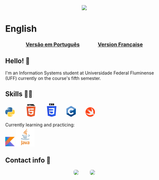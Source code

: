 <div align="center">
  <img height="200px" src="https://github-readme-stats-git-masterrstaa-rickstaa.vercel.app/api/top-langs/?username=roberto-dep-martins&layout=compact&langs_count=7&theme=dark"/>
</div>

# English 
<h3 align="center">
  <a href="https://github.com/Roberto-deP-Martins/Roberto-deP-Martins/README.md">Versão em Português</a>&nbsp;&nbsp;&nbsp;&nbsp;&nbsp;&nbsp;&nbsp;&nbsp;&nbsp;&nbsp;&nbsp;&nbsp;&nbsp;&nbsp;
  <a  href="https://github.com/Roberto-deP-Martins/Roberto-deP-Martins/README-FR.md">Version Française</a>
</h3>

## <b>Hello! 👋</b>
I'm an Information Systems student at Universidade Federal Fluminense (UFF) currently on the course's fifth semester.<br/>

## <b>Skills 👨‍💻</b>
  <img src="https://github.com/Roberto-deP-Martins/Roberto-deP-Martins/blob/main/Imagens/logo_python.png" width="30px" alt="Python logo">&nbsp;&nbsp;&nbsp;&nbsp;&nbsp;&nbsp;&nbsp;
  <img src="https://github.com/Roberto-deP-Martins/Roberto-deP-Martins/blob/main/Imagens/HTML5_Logo_32.png" width=40px alt="HTML logo">&nbsp;&nbsp;&nbsp;&nbsp;&nbsp;&nbsp;&nbsp;
  <img src="https://github.com/Roberto-deP-Martins/Roberto-deP-Martins/blob/main/Imagens/logoCSS.png" width="30px" alt="CSS logo">&nbsp;&nbsp;&nbsp;&nbsp;&nbsp;&nbsp;&nbsp;
  <img src="https://github.com/Roberto-deP-Martins/Roberto-deP-Martins/blob/main/Imagens/C_Logo.png" width="30px" alt="C logo">&nbsp;&nbsp;&nbsp;&nbsp;&nbsp;&nbsp;&nbsp;
  <img src="https://github.com/Roberto-deP-Martins/Roberto-deP-Martins/blob/main/Imagens/Swift.png" width=30px alt="Swift logo">

Currently learning and practicing:</br>
<img src="https://github.com/Roberto-deP-Martins/Roberto-deP-Martins/blob/main/Imagens/Kotlin.png" width=30px alt="Kotlin logo">
<img src="https://github.com/Roberto-deP-Martins/Roberto-deP-Martins/blob/main/Imagens/Java.png" width=60px alt="Java logo">

## <b>Contact info 📩</b>
<div align="center">
  <a title="robertomartins.profissional@gmail.com" href = "mailto:robertomartins.profissional@gmail.com"><img src="https://img.shields.io/badge/-Gmail-D14836?style=for-the-badge&logo=gmail&logoColor=white" style="border-radius: 5px" target="_blank"></a>
  &nbsp;&nbsp;&nbsp;&nbsp;&nbsp;&nbsp;&nbsp;
  <a href="https://www.linkedin.com/in/roberto-p-martins/" target="_blank"><img src="https://img.shields.io/badge/-LinkedIn-%230077B5?style=for-the-badge&logo=linkedin&logoColor=white" style="border-radius: 5px" target="_blank"></a>
</div>